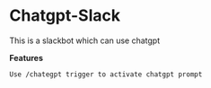# Chatgpt-Slack

This is a slackbot which can use chatgpt

**Features**

	Use /chategpt trigger to activate chatgpt prompt
